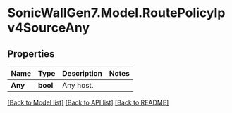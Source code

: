 # SonicWallGen7.Model.RoutePolicyIpv4SourceAny

## Properties

Name | Type | Description | Notes
------------ | ------------- | ------------- | -------------
**Any** | **bool** | Any host. | 

[[Back to Model list]](../README.md#documentation-for-models) [[Back to API list]](../README.md#documentation-for-api-endpoints) [[Back to README]](../README.md)

